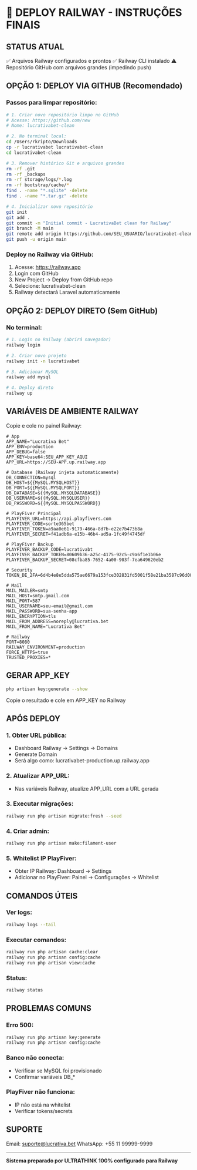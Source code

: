 # 🚀 DEPLOY RAILWAY - INSTRUÇÕES FINAIS

## STATUS ATUAL
✅ Arquivos Railway configurados e prontos
✅ Railway CLI instalado
⚠️ Repositório GitHub com arquivos grandes (impedindo push)

## OPÇÃO 1: DEPLOY VIA GITHUB (Recomendado)

### Passos para limpar repositório:
```bash
# 1. Criar novo repositório limpo no GitHub
# Acesse: https://github.com/new
# Nome: lucrativabet-clean

# 2. No terminal local:
cd /Users/rkripto/Downloads
cp -r lucrativabet lucrativabet-clean
cd lucrativabet-clean

# 3. Remover histórico Git e arquivos grandes
rm -rf .git
rm -rf _backups
rm -rf storage/logs/*.log
rm -rf bootstrap/cache/*
find . -name "*.sqlite" -delete
find . -name "*.tar.gz" -delete

# 4. Inicializar novo repositório
git init
git add .
git commit -m "Initial commit - LucrativaBet clean for Railway"
git branch -M main
git remote add origin https://github.com/SEU_USUARIO/lucrativabet-clean.git
git push -u origin main
```

### Deploy no Railway via GitHub:
1. Acesse: https://railway.app
2. Login com GitHub
3. New Project → Deploy from GitHub repo
4. Selecione: lucrativabet-clean
5. Railway detectará Laravel automaticamente

## OPÇÃO 2: DEPLOY DIRETO (Sem GitHub)

### No terminal:
```bash
# 1. Login no Railway (abrirá navegador)
railway login

# 2. Criar novo projeto
railway init -n lucrativabet

# 3. Adicionar MySQL
railway add mysql

# 4. Deploy direto
railway up
```

## VARIÁVEIS DE AMBIENTE RAILWAY

Copie e cole no painel Railway:

```env
# App
APP_NAME="Lucrativa Bet"
APP_ENV=production
APP_DEBUG=false
APP_KEY=base64:SEU_APP_KEY_AQUI
APP_URL=https://SEU-APP.up.railway.app

# Database (Railway injeta automaticamente)
DB_CONNECTION=mysql
DB_HOST=${{MySQL.MYSQLHOST}}
DB_PORT=${{MySQL.MYSQLPORT}}
DB_DATABASE=${{MySQL.MYSQLDATABASE}}
DB_USERNAME=${{MySQL.MYSQLUSER}}
DB_PASSWORD=${{MySQL.MYSQLPASSWORD}}

# PlayFiver Principal
PLAYFIVER_URL=https://api.playfivers.com
PLAYFIVER_CODE=sorte365bet
PLAYFIVER_TOKEN=a9aa0e61-9179-466a-8d7b-e22e7b473b8a
PLAYFIVER_SECRET=f41adb6a-e15b-46b4-ad5a-1fc49f4745df

# PlayFiver Backup
PLAYFIVER_BACKUP_CODE=lucrativabt
PLAYFIVER_BACKUP_TOKEN=80609b36-a25c-4175-92c5-c9a6f1e1b06e
PLAYFIVER_BACKUP_SECRET=08cfba85-7652-4a00-903f-7ea649620eb2

# Security
TOKEN_DE_2FA=6d4b4e8e5dda575ae6679a153fce302831fd5001f58e21ba3587c96d00baa2826fa312b80425b90b02f3b7d5612d541d4dda6e5253be5565d011ea28a2cdfc5b

# Mail
MAIL_MAILER=smtp
MAIL_HOST=smtp.gmail.com
MAIL_PORT=587
MAIL_USERNAME=seu-email@gmail.com
MAIL_PASSWORD=sua-senha-app
MAIL_ENCRYPTION=tls
MAIL_FROM_ADDRESS=noreply@lucrativa.bet
MAIL_FROM_NAME="Lucrativa Bet"

# Railway
PORT=8080
RAILWAY_ENVIRONMENT=production
FORCE_HTTPS=true
TRUSTED_PROXIES=*
```

## GERAR APP_KEY
```bash
php artisan key:generate --show
```
Copie o resultado e cole em APP_KEY no Railway

## APÓS DEPLOY

### 1. Obter URL pública:
- Dashboard Railway → Settings → Domains
- Generate Domain
- Será algo como: lucrativabet-production.up.railway.app

### 2. Atualizar APP_URL:
- Nas variáveis Railway, atualize APP_URL com a URL gerada

### 3. Executar migrações:
```bash
railway run php artisan migrate:fresh --seed
```

### 4. Criar admin:
```bash
railway run php artisan make:filament-user
```

### 5. Whitelist IP PlayFiver:
- Obter IP Railway: Dashboard → Settings
- Adicionar no PlayFiver: Painel → Configurações → Whitelist

## COMANDOS ÚTEIS

### Ver logs:
```bash
railway logs --tail
```

### Executar comandos:
```bash
railway run php artisan cache:clear
railway run php artisan config:cache
railway run php artisan view:cache
```

### Status:
```bash
railway status
```

## PROBLEMAS COMUNS

### Erro 500:
```bash
railway run php artisan key:generate
railway run php artisan config:cache
```

### Banco não conecta:
- Verificar se MySQL foi provisionado
- Confirmar variáveis DB_*

### PlayFiver não funciona:
- IP não está na whitelist
- Verificar tokens/secrets

## SUPORTE

Email: suporte@lucrativa.bet
WhatsApp: +55 11 99999-9999

---

**Sistema preparado por ULTRATHINK**
**100% configurado para Railway**